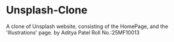# Unsplash-Clone
A clone of Unsplash website, consisting of the HomePage, and the 'Illustrations' page.
by
Aditya Patel
Roll No.:25MF10013
